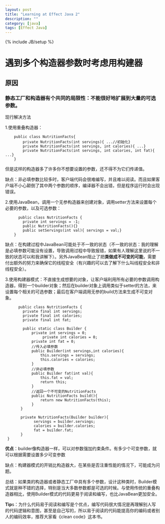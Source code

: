 ```yaml
---
layout: post
title: "Learning at Effect Java 2"
description: ""
category: [java]
tags: [Effect Java]
---
```

{% include JB/setup %}
# 遇到多个构造器参数时考虑用构建器

## 原因

### 静态工厂和构造器有个共同的局限性：不能很好地扩展到大量的可选参数。

现行解决方法

1.使用重叠构造器：
       
        public class NutritionFacts{
            private NutritionFacts(int servings){ ...//初始化}
            private NutritionFacts(int servings, int calories){ ...}
            private NutritionFacts(int servings, int calories, int fat){ ...}
        }
       
但是这样的构造器多了许多你不想要设置的参数，还不得不为它们传递值。

缺点：非必填参数比较多时，客户端代码会很难编写，并且难以阅读。而且如果客户端不小心颠倒了其中两个参数的顺序，编译器不会出错，但是程序运行时会出现错误。

2.使用JavaBean，调用一个无参构造器来创建对象，调用setter方法来设置每个必要的参数，以及可选参数：

          public class NutritionFacts {
            private int servings = -1;
            public NutritionFacts(){}
            public setServings(int val){ servings = val;}
        }
     
缺点：在构建过程中JavaBean可能处于不一致的状态（不一致的状态：我的理解是必填参数可能没有设置，导致调用过程中导致报错，如果有人理解这里说的不一致的状态可以和我讲解下）。另外JavaBean阻止了把**类做成不可变的可能**，需要付出额外的努力来确保它的线程安全（有兴趣的可以去了解下什么叫线程安全和非线程安全）。

3.使用构建器模式：不直接生成想要的对象，让客户端利用所有必要的参数调用构造器，得到一个builder对象；然后在builder对象上调用类似于setter的方法，来设置每个相关的可选参数；最后在客户端调用无参的build方法来生成不可变对象。

          public class NutritionFacts {
            private final int servings;
            private final int calories;
            private final int fat;
           
            public static class Builder {
                private int servings = 0;
                     private int calories = 0;
                private int fat = 0;
                //传入必填参数
                public Builder(int servings,int calories){
                    this.servings = servings;
                    this.calories = calories;
                }
                //非必填参数
                public Builder fat(int val){
                    this.fat = val;
                    return this;
                }
                //返回一个不可变的NutritionFacts
                public NutritionFacts build(){
                    return new NutritionFacts(this);
                }
           }
          
           private NutritionFacts(Builder builder){
                 servings = builder.servings;
                 calories = builder.calories;
                 fat = builder.fat;
           }
     }
    
**优点**：builder像构造器一样，可以对参数强加约束条件。有多少个可变参数，就可以根据需要设置多少可变参数

缺点：构建器模式的开销比构造器大，在某些是否注重性能的情况下，可能成为问题。

总结：如果类的构造器或者静态工厂中具有多个参数，设计这种类时，Builder模式就是种不错的选择，特别是当大多数参数都是可选的时候。与使用传统的重叠构造器相比，使用Builder模式的代码更易于阅读和编写，也比JavaBean更加安全。

**Tip**s：为什么代码易于阅读和编写是个优点，编写代码很大情况是再理解别人写的代码逻辑和意图，甚至是自己写的，所以易于阅读的代码能提高你的编码或者别人的编码效率，推荐大家看《clean code》这本书。